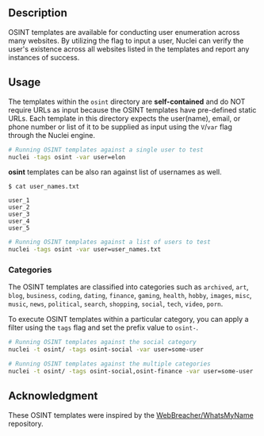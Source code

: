 ## Description

OSINT templates are available for conducting user enumeration across many websites. By utilizing the flag to input a user, Nuclei can verify the user's existence across all websites listed in the templates and report any instances of success.

## Usage

The templates within the `osint` directory are **self-contained** and do NOT require URLs as input because the OSINT templates have pre-defined static URLs. Each template in this directory expects the user(name), email, or phone number or list of it to be supplied as input using the `V`/`var` flag through the Nuclei engine.

```bash
# Running OSINT templates against a single user to test
nuclei -tags osint -var user=elon
```

**osint** templates can be also ran against list of usernames as well.

```console
$ cat user_names.txt

user_1
user_2
user_3
user_4
user_5
```

```bash
# Running OSINT templates against a list of users to test
nuclei -tags osint -var user=user_names.txt
```

### Categories

The OSINT templates are classified into categories such as `archived`, `art`, `blog`, `business`, `coding`, `dating`, `finance`, `gaming`, `health`, `hobby`, `images`, `misc`, `music`, `news`, `political`, `search`, `shopping`, `social`, `tech`, `video`, `porn`.

To execute OSINT templates within a particular category, you can apply a filter using the `tags` flag and set the prefix value to `osint-`.

```bash
# Running OSINT templates against the social category
nuclei -t osint/ -tags osint-social -var user=some-user

# Running OSINT templates against the multiple categories
nuclei -t osint/ -tags osint-social,osint-finance -var user=some-user
```

## Acknowledgment

These OSINT templates were inspired by the [WebBreacher/WhatsMyName](https://github.com/WebBreacher/WhatsMyName) repository.